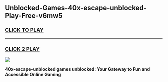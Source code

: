 
## Unblocked-Games-40x-escape-unblocked-Play-Free-v6mw5
<h3>
<a href="https://premium76.site?title=40x-escape-unblocked&ref=18A1">CLICK TO PLAY</a></h3>
<hr>

<h3>
<a href="https://premium76.site?title=40x-escape-unblocked&ref=18A1">CLICK 2 PLAY</a>
  
</h3>

<a href="https://premium76.site?title=40x-escape-unblocked&ref=18A1"><img src="https://clearcache.store/games.png"></a>


**40x-escape-unblocked games unblocked: Your Gateway to Fun and Accessible Online Gaming**

